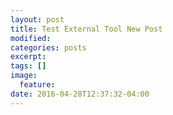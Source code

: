 ```yaml
---
layout: post
title: Test External Tool New Post
modified:
categories: posts
excerpt:
tags: []
image:
  feature:
date: 2016-04-28T12:37:32-04:00
---
```


